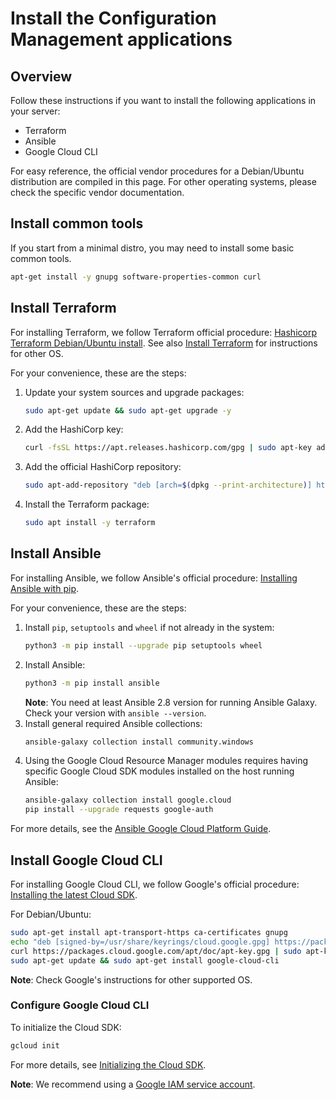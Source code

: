 # Install the Configuration Management applications

## Overview

Follow these instructions if you want to install the following applications in your server:

- Terraform
- Ansible
- Google Cloud CLI

For easy reference, the official vendor procedures for a Debian/Ubuntu distribution are compiled in this page. 
For other operating systems, please check the specific vendor documentation.

## Install common tools

If you start from a minimal distro, you may need to install some basic common tools.

```bash
apt-get install -y gnupg software-properties-common curl
```

## Install Terraform

For installing Terraform, we follow Terraform official procedure: [Hashicorp Terraform Debian/Ubuntu install](https://www.terraform.io/docs/cli/install/apt.html). 
See also [Install Terraform](https://learn.hashicorp.com/tutorials/terraform/install-cli) for instructions for other OS.

For your convenience, these are the steps:

1. Update your system sources and upgrade packages:
   ```bash
   sudo apt-get update && sudo apt-get upgrade -y
   ```
2. Add the HashiCorp key:
   ```bash
   curl -fsSL https://apt.releases.hashicorp.com/gpg | sudo apt-key add -
   ```
3. Add the official HashiCorp repository:
   ```bash
   sudo apt-add-repository "deb [arch=$(dpkg --print-architecture)] https://apt.releases.hashicorp.com $(lsb_release -cs) main"
   ```
4. Install the Terraform package:
   ```bash
   sudo apt install -y terraform
   ```

## Install Ansible

For installing Ansible, we follow Ansible's official procedure: [Installing Ansible with pip](https://docs.ansible.com/ansible/latest/installation_guide/intro_installation.html#installing-and-upgrading-ansible-with-pip).

For your convenience, these are the steps:

1. Install `pip`, `setuptools` and `wheel` if not already in the system:
   ```bash
   python3 -m pip install --upgrade pip setuptools wheel
   ```
2. Install Ansible: 
   ```bash
   python3 -m pip install ansible
   ```
   **Note**: You need at least Ansible 2.8 version for running Ansible Galaxy. 
   Check your version with `ansible --version`.
3. Install general required Ansible collections:
   ```bash
   ansible-galaxy collection install community.windows
   ```
4. Using the Google Cloud Resource Manager modules requires having specific Google Cloud SDK modules installed on the host running Ansible:
   ```bash
   ansible-galaxy collection install google.cloud
   pip install --upgrade requests google-auth
   ```

For more details, see the [Ansible Google Cloud Platform Guide](https://docs.ansible.com/ansible/latest/scenario_guides/guide_gce.html).

## Install Google Cloud CLI

For installing Google Cloud CLI, we follow Google's official procedure: [Installing the latest Cloud SDK](https://cloud.google.com/sdk/docs/quickstart#deb).

For Debian/Ubuntu:
```bash
sudo apt-get install apt-transport-https ca-certificates gnupg
echo "deb [signed-by=/usr/share/keyrings/cloud.google.gpg] https://packages.cloud.google.com/apt cloud-sdk main" | sudo tee -a /etc/apt/sources.list.d/google-cloud-sdk.list
curl https://packages.cloud.google.com/apt/doc/apt-key.gpg | sudo apt-key --keyring /usr/share/keyrings/cloud.google.gpg add -
sudo apt-get update && sudo apt-get install google-cloud-cli
```

**Note**: Check Google's instructions for other supported OS.

### Configure Google Cloud CLI

To initialize the Cloud SDK:
```bash
gcloud init
```

For more details, see [Initializing the Cloud SDK](https://cloud.google.com/sdk/docs/quickstart).

**Note**: We recommend using a [Google IAM service account](https://cloud.google.com/iam/docs/creating-managing-service-accounts).
